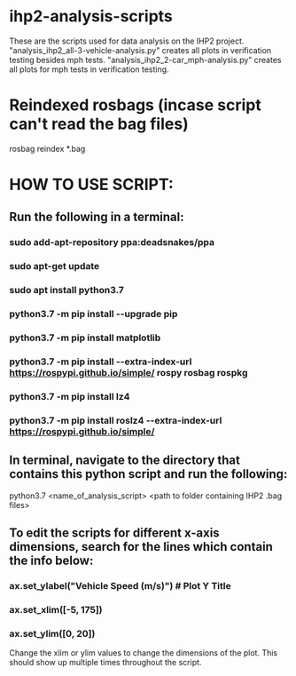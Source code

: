 # ihp2-analysis-scripts
These are the scripts used for data analysis on the IHP2 project.  "analysis_ihp2_all-3-vehicle-analysis.py" creates all plots in verification testing besides mph tests. "analysis_ihp2_2-car_mph-analysis.py" creates all plots for mph tests in verification testing.


# Reindexed rosbags (incase script can't read the bag files)
rosbag reindex *.bag


# HOW TO USE SCRIPT:
## Run the following in a terminal:
   ### sudo add-apt-repository ppa:deadsnakes/ppa
   ### sudo apt-get update
   ### sudo apt install python3.7
   ### python3.7 -m pip install --upgrade pip
   ### python3.7 -m pip install matplotlib
   ### python3.7 -m pip install --extra-index-url https://rospypi.github.io/simple/ rospy rosbag rospkg
   ### python3.7 -m pip install lz4
   ### python3.7 -m pip install roslz4 --extra-index-url https://rospypi.github.io/simple/

## In terminal, navigate to the directory that contains this python script and run the following:
python3.7 <name_of_analysis_script> <path to folder containing IHP2 .bag files> 


## To edit the scripts for different x-axis dimensions, search for the lines which contain the info below:
###    ax.set_ylabel("Vehicle Speed (m/s)") # Plot Y Title
###    ax.set_xlim([-5, 175]) 
###    ax.set_ylim([0, 20])

Change the xlim or ylim values to change the dimensions of the plot.  This should show up multiple times throughout the script.
